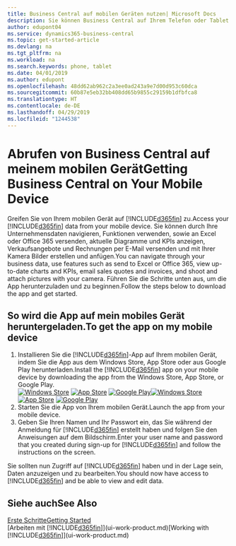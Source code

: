 ```yaml
---
title: Business Central auf mobilen Geräten nutzen| Microsoft Docs
description: Sie können Business Central auf Ihrem Telefon oder Tablet einsehen und bearbeiten.
author: edupont04
ms.service: dynamics365-business-central
ms.topic: get-started-article
ms.devlang: na
ms.tgt_pltfrm: na
ms.workload: na
ms.search.keywords: phone, tablet
ms.date: 04/01/2019
ms.author: edupont
ms.openlocfilehash: 48dd62ab962c2a3ee0ad243a9e7d00d953c60dca
ms.sourcegitcommit: 60b87e5eb32bb408dd65b9855c29159b1dfbfca8
ms.translationtype: HT
ms.contentlocale: de-DE
ms.lasthandoff: 04/29/2019
ms.locfileid: "1244538"
---
```

# <a name="getting-business-central-on-your-mobile-device"></a><span data-ttu-id="8da8f-103">Abrufen von Business Central auf meinem mobilen Gerät</span><span class="sxs-lookup"><span data-stu-id="8da8f-103">Getting Business Central on Your Mobile Device</span></span>
<span data-ttu-id="8da8f-104">Greifen Sie von Ihrem mobilen Gerät auf [!INCLUDE[d365fin](includes/d365fin_md.md)] zu.</span><span class="sxs-lookup"><span data-stu-id="8da8f-104">Access your [!INCLUDE[d365fin](includes/d365fin_md.md)] data from your mobile device.</span></span> <span data-ttu-id="8da8f-105">Sie können durch Ihre Unternehmensdaten navigieren, Funktionen verwenden, sowie an Excel oder Office 365 versenden, aktuelle Diagramme und KPIs anzeigen, Verkaufsangebote und Rechnungen per E-Mail versenden und mit Ihrer Kamera Bilder erstellen und anfügen.</span><span class="sxs-lookup"><span data-stu-id="8da8f-105">You can navigate through your business data, use features such as send to Excel or Office 365, view up-to-date charts and KPIs, email sales quotes and invoices, and shoot and attach pictures with your camera.</span></span> <span data-ttu-id="8da8f-106">Führen Sie die Schritte unten aus, um die App herunterzuladen und zu beginnen.</span><span class="sxs-lookup"><span data-stu-id="8da8f-106">Follow the steps below to download the app and get started.</span></span>

## <a name="to-get-the-app-on-my-mobile-device"></a><span data-ttu-id="8da8f-107">So wird die App auf mein mobiles Gerät heruntergeladen.</span><span class="sxs-lookup"><span data-stu-id="8da8f-107">To get the app on my mobile device</span></span>
1. <span data-ttu-id="8da8f-108">Installieren Sie die [!INCLUDE[d365fin](includes/d365fin_md.md)]-App auf Ihrem mobilen Gerät, indem Sie die App aus dem Windows Store, App Store oder aus Google Play herunterladen.</span><span class="sxs-lookup"><span data-stu-id="8da8f-108">Install the [!INCLUDE[d365fin](includes/d365fin_md.md)] app on your mobile device by downloading the app from the Windows Store, App Store, or Google Play.</span></span>  
<span data-ttu-id="8da8f-109">[![Windows Store](./media/install-mobile-app/windowsstore.png)](https://go.microsoft.com/fwlink/?LinkId=734848)
[![App Store](./media/install-mobile-app/appstore.png)](https://go.microsoft.com/fwlink/?LinkId=734847) [![Google Play](./media/install-mobile-app/googleplay.png)](https://go.microsoft.com/fwlink/?LinkId=734849)</span><span class="sxs-lookup"><span data-stu-id="8da8f-109">[![Windows Store](./media/install-mobile-app/windowsstore.png)](https://go.microsoft.com/fwlink/?LinkId=734848)
[![App Store](./media/install-mobile-app/appstore.png)](https://go.microsoft.com/fwlink/?LinkId=734847) [![Google Play](./media/install-mobile-app/googleplay.png)](https://go.microsoft.com/fwlink/?LinkId=734849)</span></span>  
2. <span data-ttu-id="8da8f-110">Starten Sie die App von Ihrem mobilen Gerät.</span><span class="sxs-lookup"><span data-stu-id="8da8f-110">Launch the app from your mobile device.</span></span>
3. <span data-ttu-id="8da8f-111">Geben Sie Ihren Namen und Ihr Passwort ein, das Sie während der Anmeldung für [!INCLUDE[d365fin](includes/d365fin_md.md)] erstellt haben und folgen Sie den Anweisungen auf dem Bildschirm.</span><span class="sxs-lookup"><span data-stu-id="8da8f-111">Enter your user name and password that you created during sign-up for [!INCLUDE[d365fin](includes/d365fin_md.md)] and follow the instructions on the screen.</span></span>

<span data-ttu-id="8da8f-112">Sie sollten nun Zugriff auf [!INCLUDE[d365fin](includes/d365fin_md.md)] haben und in der Lage sein, Daten anzuzeigen und zu bearbeiten.</span><span class="sxs-lookup"><span data-stu-id="8da8f-112">You should now have access to [!INCLUDE[d365fin](includes/d365fin_md.md)] and be able to view and edit data.</span></span>

## <a name="see-also"></a><span data-ttu-id="8da8f-113">Siehe auch</span><span class="sxs-lookup"><span data-stu-id="8da8f-113">See Also</span></span>
[<span data-ttu-id="8da8f-114">Erste Schritte</span><span class="sxs-lookup"><span data-stu-id="8da8f-114">Getting Started</span></span>](product-get-started.md)  
<span data-ttu-id="8da8f-115">[Arbeiten mit [!INCLUDE[d365fin](includes/d365fin_md.md)]](ui-work-product.md)</span><span class="sxs-lookup"><span data-stu-id="8da8f-115">[Working with [!INCLUDE[d365fin](includes/d365fin_md.md)]](ui-work-product.md)</span></span>  
